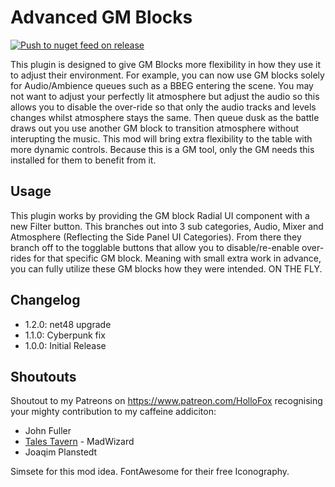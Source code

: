 # Advanced GM Blocks
[![Push to nuget feed on release](https://github.com/TaleSpire-Modding/AdvanceGMBlocksPlugin/actions/workflows/build.yml/badge.svg)](https://github.com/TaleSpire-Modding/AdvanceGMBlocksPlugin/actions/workflows/build.yml)

This plugin is designed to give GM Blocks more flexibility in how they use it to adjust their environment. For example, you can now use GM blocks solely for Audio/Ambience queues such as a BBEG entering the scene. You may not want to adjust your perfectly lit atmosphere but adjust the audio so this allows you to disable the over-ride so that only the audio tracks and levels changes whilst atmosphere stays the same. Then queue dusk as the battle draws out you use another GM block to transition atmosphere without interupting the music. This mod will bring extra flexibility to the table with more dynamic controls. Because this is a GM tool, only the GM needs this installed for them to benefit from it.

## Usage

This plugin works by providing the GM block Radial UI component with a new Filter button. This branches out into 3 sub categories, Audio, Mixer and Atmosphere (Reflecting the Side Panel UI Categories). From there they branch off to the togglable buttons that allow you to disable/re-enable over-rides for that specific GM block. Meaning with small extra work in advance, you can fully utilize these GM blocks how they were intended. ON THE FLY. 

## Changelog
- 1.2.0: net48 upgrade
- 1.1.0: Cyberpunk fix
- 1.0.0: Initial Release

## Shoutouts
Shoutout to my Patreons on https://www.patreon.com/HolloFox recognising your
mighty contribution to my caffeine addiciton:
- John Fuller
- [Tales Tavern](https://talestavern.com/) - MadWizard
- Joaqim Planstedt

Simsete for this mod idea.
FontAwesome for their free Iconography.